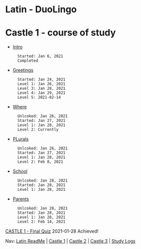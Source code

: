 # Latin - DuoLingo


# Castle 1 - course of study

* [Intro](https://github.com/EO4wellness/T-I-L/blob/main/polyglot/Latin/Castle-1/Intro.md) 

        Started: Jan 6, 2021
        Completed

* [Greetings](https://github.com/EO4wellness/T-I-L/blob/main/polyglot/Latin/Castle-1/Greetings.md)

        Started: Jan 24, 2021
        Level 1: Jan 26, 2021
        Level 3: Jan 28, 2021
        Level 4: Jan 29, 2021
        Level 5: 2021-02-14

* [Where](https://github.com/EO4wellness/T-I-L/blob/main/polyglot/Latin/Castle-1/Where.md) 

        Unlcoked: Jan 26, 2021
        Started: Jan 27, 2021
        Level 1: Jan 28, 2021
        Level 2: Currently 

        

* [PLurals](https://github.com/EO4wellness/T-I-L/blob/main/polyglot/Latin/Castle-1/Plurals.md)

        Unlcoked: Jan 26, 2021
        Started: Jan 27, 2021
        Level 1: Jan 28, 2021
        Level 2: Feb 8, 2021
        

* [School](https://github.com/EO4wellness/T-I-L/blob/main/polyglot/Latin/Castle-1/School.md)

        Unlcoked: Jan 28, 2021
        Started: Jan 28, 2021
        Level 1: Jan 28, 2021

* [Parents](https://github.com/EO4wellness/T-I-L/blob/main/polyglot/Latin/Castle-1/Parents.md)

        Unlcoked: Jan 28, 2021
        Started: Jan 28, 2021 
        Level 1: Jan 28, 2021
        Level 2: Feb 14, 2021
        
        
[CASTLE 1 - Final Quiz](#) 2021-01-28 Achieved! 

Nav: [Latin ReadMe](https://github.com/EO4wellness/T-I-L/tree/main/polyglot/latin) | [Castle 1](https://github.com/EO4wellness/T-I-L/tree/main/polyglot/latin/Castle-1) | [Castle 2](https://github.com/EO4wellness/T-I-L/tree/main/polyglot/latin/Castle-2) | [Castle 3](https://github.com/EO4wellness/T-I-L/tree/main/polyglot/latin/Castle-3) | [Study Logs](https://github.com/EO4wellness/T-I-L/tree/main/polyglot/latin/study-log)
